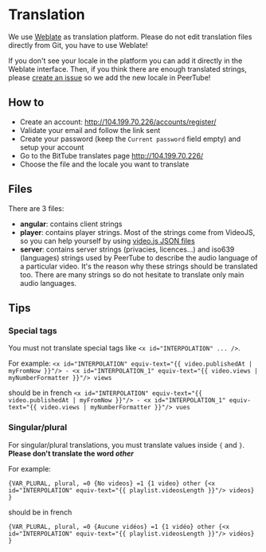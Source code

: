 # Translation

We use [Weblate](https://weblate.org) as translation platform.
Please do not edit translation files directly from Git, you have to use Weblate!

If you don't see your locale in the platform you can add it directly in the Weblate interface.
Then, if you think there are enough translated strings, please [create an issue](https://github.com/ipbc-dev/BitTubeVidTranslates/issues) so we add the new locale in PeerTube!


## How to

 * Create an account: http://104.199.70.226/accounts/register/
 * Validate your email and follow the link sent
 * Create your password (keep the `Current password` field empty) and setup your account
 * Go to the BitTube translates page http://104.199.70.226/
 * Choose the file and the locale you want to translate
 

## Files

There are 3 files:
 * **angular**: contains client strings
 * **player**: contains player strings. 
 Most of the strings come from VideoJS, so you can help yourself by using [video.js JSON files](https://github.com/videojs/video.js/tree/master/lang)
 * **server**: contains server strings (privacies, licences...) and iso639 (languages) strings used by PeerTube to describe the audio language of a particular video.
 It's the reason why these strings should be translated too. There are many strings so do not hesitate to translate only main audio languages.


## Tips

### Special tags

You must not translate special tags like `<x id="INTERPOLATION" ... />`.

For example: 
```<x id="INTERPOLATION" equiv-text="{{ video.publishedAt | myFromNow }}"/> - <x id="INTERPOLATION_1" equiv-text="{{ video.views | myNumberFormatter }}"/> views```

should be in french 
```<x id="INTERPOLATION" equiv-text="{{ video.publishedAt | myFromNow }}"/> - <x id="INTERPOLATION_1" equiv-text="{{ video.views | myNumberFormatter }}"/> vues```


### Singular/plural

For singular/plural translations, you must translate values inside `{` and `}`. **Please don't translate the word *other***

For example:

```{VAR_PLURAL, plural, =0 {No videos} =1 {1 video} other {<x id="INTERPOLATION" equiv-text="{{ playlist.videosLength }}"/> videos} }```

should be in french 

```{VAR_PLURAL, plural, =0 {Aucune vidéos} =1 {1 vidéo} other {<x id="INTERPOLATION" equiv-text="{{ playlist.videosLength }}"/> vidéos} }```
